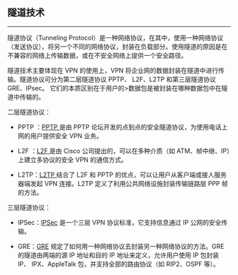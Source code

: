 ## 隧道技术

---

隧道协议（Tunneling Protocol）是一种网络协议，在其中，使用一种网络协议（发送协议），将另一个不同的网络协议，封装在负载部分。使用隧道的原因是在不兼容的网络上传输数据，或在不安全网络上提供一个安全路径。


隧道技术主要体现在 VPN 的使用上，VPN 将企业网的数据封装在隧道中进行传输。隧道协议可分为第二层隧道协议 PPTP、 L2F、L2TP 和第三层隧道协议 GRE、IPsec。 它们的本质区别在于用户的>数据包是被封装在哪种数据包中在隧道中传输的。

二层隧道协议：

 * PPTP ：[PPTP ](https://en.wikipedia.org/wiki/Point-to-Point_Tunneling_Protocol)是由 PPTP 论坛开发的点到点的安全隧道协议，为使用电话上网的用户提供安全 VPN 业务。

 * L2F ：[L2F ](https://en.wikipedia.org/wiki/Layer_2_Forwarding_Protocol)是由 Cisco 公司提出的，可以在多种介质（如 ATM、帧中继、IP）上建立多协议的安全 VPN 的通信方式。

 * L2TP：[L2TP ](https://en.wikipedia.org/wiki/Layer_2_Tunneling_Protocol) 结合了 L2F 和 PPTP 的优点，可以让用户从客户端或接人服务器端发起 VPN 连接。L2TP 定义了利用公共网络设施封装传输链路层 PPP 帧的方法。


三层隧道协议：

 * IPSec：[IPSec](https://en.wikipedia.org/wiki/IPsec) 是一个三层 VPN 协议标准，它支持信息通过 IP 公网的安全传输。

 * GRE：[GRE](https://en.wikipedia.org/wiki/Generic_Routing_Encapsulation)
 规定了如何用一种网络协议去封装另一种网络协议的方法。GRE 的隧道由两端的源 IP 地址和目的 IP 地址来定义，允许用户使用 IP 包封装 IP、 IPX、AppleTalk 包，并支持全部的路由协议（如 RIP2、OSPF 等）。
